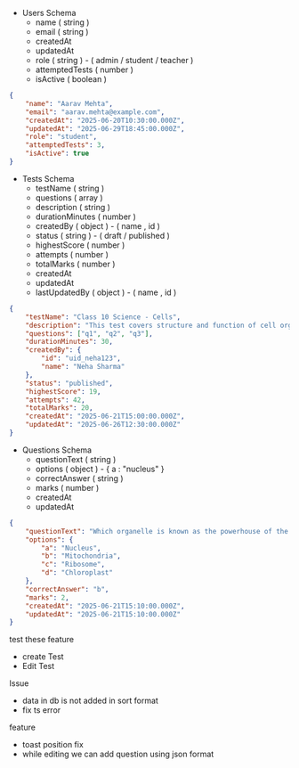 -   Users Schema
    -   name ( string )
    -   email ( string )
    -   createdAt
    -   updatedAt
    -   role ( string ) - ( admin / student / teacher )
    -   attemptedTests ( number )
    -   isActive ( boolean )

```json
{
    "name": "Aarav Mehta",
    "email": "aarav.mehta@example.com",
    "createdAt": "2025-06-20T10:30:00.000Z",
    "updatedAt": "2025-06-29T18:45:00.000Z",
    "role": "student",
    "attemptedTests": 3,
    "isActive": true
}
```

-   Tests Schema
    -   testName ( string )
    -   questions ( array )
    -   description ( string )
    -   durationMinutes ( number )
    -   createdBy ( object ) - ( name , id )
    -   status ( string ) - ( draft / published )
    -   highestScore ( number )
    -   attempts ( number )
    -   totalMarks ( number )
    -   createdAt
    -   updatedAt
    -   lastUpdatedBy ( object ) - ( name , id )

```json
{
    "testName": "Class 10 Science - Cells",
    "description": "This test covers structure and function of cell organelles.",
    "questions": ["q1", "q2", "q3"],
    "durationMinutes": 30,
    "createdBy": {
        "id": "uid_neha123",
        "name": "Neha Sharma"
    },
    "status": "published",
    "highestScore": 19,
    "attempts": 42,
    "totalMarks": 20,
    "createdAt": "2025-06-21T15:00:00.000Z",
    "updatedAt": "2025-06-26T12:30:00.000Z"
}
```

-   Questions Schema
    -   questionText ( string )
    -   options ( object ) - { a : "nucleus" }
    -   correctAnswer ( string )
    -   marks ( number )
    -   createdAt
    -   updatedAt

```json
{
    "questionText": "Which organelle is known as the powerhouse of the cell?",
    "options": {
        "a": "Nucleus",
        "b": "Mitochondria",
        "c": "Ribosome",
        "d": "Chloroplast"
    },
    "correctAnswer": "b",
    "marks": 2,
    "createdAt": "2025-06-21T15:10:00.000Z",
    "updatedAt": "2025-06-21T15:10:00.000Z"
}
```

test these feature
-  create Test
-  Edit Test


Issue 
- data in db is not added in sort format
- fix ts error

feature 
- toast position fix
- while editing we can add question using json format


